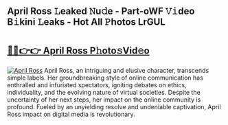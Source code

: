 ## April Ross 𝙻eaked 𝙽u𝚍e - Part-oWF 𝚅𝚒deo B𝚒kini 𝙻eaks - Hot All 𝙿hotos LrGUL

# <h2><a href="http://ld53cak.urlbe.top/?page=April+Ross">🔗🔗👉👉 April Ross P𝚑oto𝚜Vid𝚎o</a></h2>

[![April Ross](https://i.imgur.com/eBuTRDB.gif)](http://ld53cak.urlbe.top/?page=April+Ross)
April Ross, an intriguing and elusive character, transcends simple labels. Her groundbreaking style of online communication has enthralled and infuriated spectators, igniting debates on ethics, individuality, and the evolving nature of virtual societies. Despite the uncertainty of her next steps, her impact on the online community is profound. Fueled by an unyielding resolve and undeniable captivation, April Ross impact on digital media is revolutionary.
